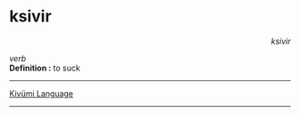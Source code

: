 
# ksivir

<div align="right"><i>ksivir</i></div>

*verb*  
**Definition :** to suck  

---

[Kivümi Language](../README.md)

---
